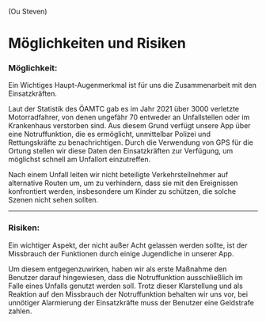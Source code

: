 (Ou Steven)  
# Möglichkeiten und Risiken

### Möglichkeit: 

Ein Wichtiges Haupt-Augenmerkmal ist für uns die Zusammenarbeit mit den Einsatzkräften. 

Laut der Statistik des ÖAMTC gab es im Jahr 2021 über 3000 verletzte Motorradfahrer, von denen ungefähr 70 entweder an Unfallstellen oder im Krankenhaus verstorben sind. Aus diesem Grund verfügt unsere App über eine Notruffunktion, die es ermöglicht, unmittelbar Polizei und Rettungskräfte zu benachrichtigen. Durch die Verwendung von GPS für die Ortung stellen wir diese Daten den Einsatzkräften zur Verfügung, um möglichst schnell am Unfallort einzutreffen.

Nach einem Unfall leiten wir nicht beteiligte Verkehrsteilnehmer auf alternative Routen um, um zu verhindern, dass sie mit den Ereignissen konfrontiert werden, insbesondere um Kinder zu schützen, die solche Szenen nicht sehen sollten. 

** **

### Risiken: 

Ein wichtiger Aspekt, der nicht außer Acht gelassen werden sollte, ist der Missbrauch der Funktionen durch einige Jugendliche in unserer App. 

Um diesem entgegenzuwirken, haben wir als erste Maßnahme den Benutzer darauf hingewiesen, dass die Notruffunktion ausschließlich im Falle eines Unfalls genutzt werden soll. Trotz dieser Klarstellung und als Reaktion auf den Missbrauch der Notruffunktion behalten wir uns vor, bei unnötiger Alarmierung der Einsatzkräfte muss der Benutzer eine Geldstrafe zahlen. 




